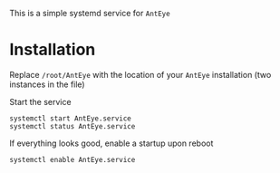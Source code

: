 This is a simple systemd service for `AntEye`

# Installation

Replace `/root/AntEye` with the location of your `AntEye` installation (two instances in the file)

Start the service

```
systemctl start AntEye.service
systemctl status AntEye.service
```

If everything looks good, enable a startup upon reboot

```
systemctl enable AntEye.service
```
